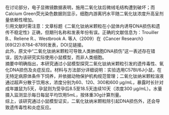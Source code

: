 在讨论部分，电子显微镜数据表明，施用二氧化钛后微绒毛结构遭到破坏；而Calcium Green荧光染色数据则显示，细胞内游离钙水平随二氧化钛浓度升高呈剂量依赖性增加。  
引用文献时需注意：文章标题《二氧化钛纳米颗粒在小鼠体内诱导DNA损伤和遗传不稳定性》正确，但期刊名称和发表年份有误。正确的文献信息为：Trouiller B.、Reliene R.、Westbrook A. 等人（2009）在《Cancer Research》[69(22):8784–8789]发表，DOI见链接。  
此外，原文中“二氧化钛纳米颗粒可导致人类肺细胞DNA损伤”这一表述存在错误，因为该研究实际使用小鼠模型，而非人类细胞。  
摘要中明确指出，本研究通过小鼠模型探究二氧化钛纳米颗粒引发的遗传毒性、氧化DNA损伤及炎症反应。材料与方法部分详细说明：实验选用C57Bl/6J小鼠，在无特定病原体条件下饲养，并依据动物保护机构规范管理；二氧化钛纳米颗粒溶液通过超声分散于饮用水，浓度分别为60、120、300和600 μg/mL，暴露时长针对成年雄鼠为5天，孕鼠则为受孕后8.5至18.5天连续10天（浓度300 μg/mL）。水量摄入监测显示每日每鼠平均饮用5mL，按体重30g计算剂量。  
综上，该研究通过小鼠模型证实，二氧化钛纳米颗粒除引起DNA损伤外，还会导致遗传毒性和炎症反应。